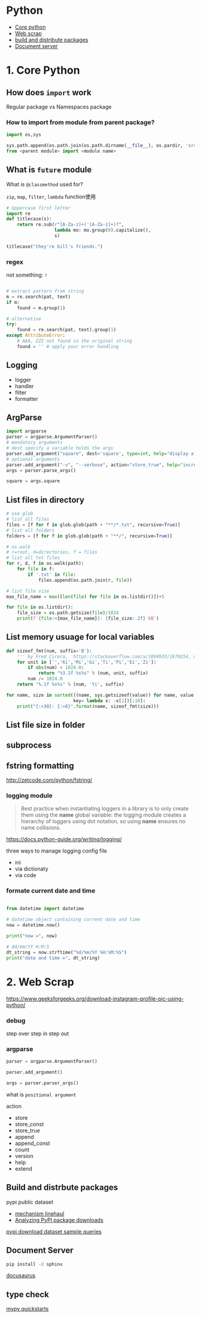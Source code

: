 # Python

- [Core python](#1.-core-python)
- [Web scrap](#2.-web-scrap)
- [build and distribute packages](#Build-and-distrbute-packages)
- [Document server](#document-server)

# 1. Core Python

## How does `import` work

Regular package vs Namespaces package 

### How to import from module from parent package?

```python
import os,sys

sys.path.append(os.path.join(os.path.dirname(__file__), os.pardir, 'src')
from <parent module> import <module name>
```

## What is `future` module

What is `@classmethod` used for?

`zip`, `map`, `filter`, `lambda` function使用

```python
# Uppercase first letter
import re
def titlecase(s):
    return re.sub(r"[A-Za-z]+('[A-Za-z]+)?",
                  lambda mo: mo.group(0).capitalize(),
                  s)

titlecase("they're bill's friends.")
```

### regex

not something: `!`

```python

# extract pattern from string
m = re.search(pat, text)
if m:
    found = m.group(1)

# alternative
try:
    found = re.search(pat, text).group(1)
except AttributeError:
    # AAA, ZZZ not found in the original string
    found = '' # apply your error handling
```

## Logging

- logger
- handler
- filter
- formatter

## ArgParse

```python
import argparse
parser = argparse.ArgumentParser()
# mandatory arguments
# dest specify a variable holds the argv
parser.add_argument("square", dest='square', type=int, help="display a square of a given number")
# optional arguments
parser.add_argument("-v", "--verbose", action="store_true", help="increase output verbosity")
args = parser.parse_args()

square = args.square
```

## List files in directory

```python
# use glob
# list all files
files = [f for f in glob.glob(path + "**/*.txt", recursive=True)]
# list all folders
folders = [f for f in glob.glob(path + "**/", recursive=True)]

# os.walk
# r=root, d=directories, f = files
# list all txt files
for r, d, f in os.walk(path):
    for file in f:
        if '.txt' in file:
            files.append(os.path.join(r, file))

# list file size
max_file_name = max([len(file) for file in os.listdir()])+5

for file in os.listdir():
    file_size = os.path.getsize(file)/1024
    print(f'{file:<{max_file_name}}: {file_size:.2f} KB')

```

## List memory usuage for local variables

```python
def sizeof_fmt(num, suffix='B'):
    ''' by Fred Cirera,  https://stackoverflow.com/a/1094933/1870254, modified'''
    for unit in ['','Ki','Mi','Gi','Ti','Pi','Ei','Zi']:
        if abs(num) < 1024.0:
            return "%3.1f %s%s" % (num, unit, suffix)
        num /= 1024.0
    return "%.1f %s%s" % (num, 'Yi', suffix)

for name, size in sorted(((name, sys.getsizeof(value)) for name, value in locals().items()),
                         key= lambda x: -x[1])[:10]:
    print("{:>30}: {:>8}".format(name, sizeof_fmt(size)))
```

## List file size in folder

## subprocess

## fstring formatting
http://zetcode.com/python/fstring/



### logging module
> Best practice when instantiating loggers in a library is to only create them using the __name__ global variable: the logging module creates a hierarchy of loggers using dot notation, so using __name__ ensures no name collisions.

https://docs.python-guide.org/writing/logging/

three ways to manage logging config file
- ini 
- via dictionaty
- via code


### formate current date and time

```python

from datetime import datetime

# datetime object containing current date and time
now = datetime.now()
 
print("now =", now)

# dd/mm/YY H:M:S
dt_string = now.strftime("%d/%m/%Y %H:%M:%S")
print("date and time =", dt_string)	

```

# 2. Web Scrap

https://www.geeksforgeeks.org/download-instagram-profile-pic-using-python/

### debug 
step over
step in
step out

### argparse

```python
parser = argparse.ArgumentParser()

parser.add_argument()

args = parser.parser_args()
```
what is `positional argument`

action
- store
- store_const
- store_true
- append
- append_const
- count
- version
- help
- extend

## Build and distrbute packages


pypi public dataset
- [mechanism linehaul](https://github.com/pypa/linehaul)
- [Analyzing PyPI package downloads](https://packaging.python.org/guides/analyzing-pypi-package-downloads/)

[pypi download dataset sample queries](https://gist.github.com/alex/4f100a9592b05e9b4d63)


## Document Server

```bash
pip install -U sphinx
```
[docusaurus](https://docusaurus.io/en/)


## type check

[mypy quickstarts](https://mypy.readthedocs.io/en/stable/getting_started.html)

